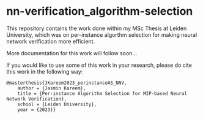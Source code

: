 # nn-verification_algorithm-selection
This repository contains the work done within my MSc Thesis at Leiden University, which was on per-instance algorthm selection for making neural network verification more efficient.


More documentation for this work will follow soon...


If you would like to use some of this work in your research, please do cite this work in the following way:


```
@masterthesis{JKareem2023_perinstanceAS_NNV,
    author = {Jasmin Kareem},
    title = {Per-instance Algorithm Selection for MIP-based Neural Network Verification},
    school = {Leiden University},
    year = {2023}}
```